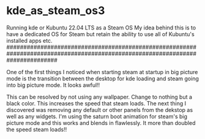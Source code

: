 # kde_as_steam_os3
Running kde or Kubuntu 22.04 LTS as a Steam OS
My idea behind this is to have a dedicated OS for Steam but retain the ability to use all of Kubuntu's installed apps etc.
###############################################################################################################################

One of the first things I noticed when starting steam at startup in big picture mode is the transition between the desktop for kde loading and
steam going into big picture mode. It looks awful!!

This can be resolved by not using any wallpaper. Change to nothing but a black color.
This increases the speed that steam loads.
The next thing I discovered was removing any default or other panels from the dekstop as well as any widgets.
I'm using the saturn boot animation for steam's big picture mode and this works and blends in flawlessly.
It more than doubled the speed steam loads!!
